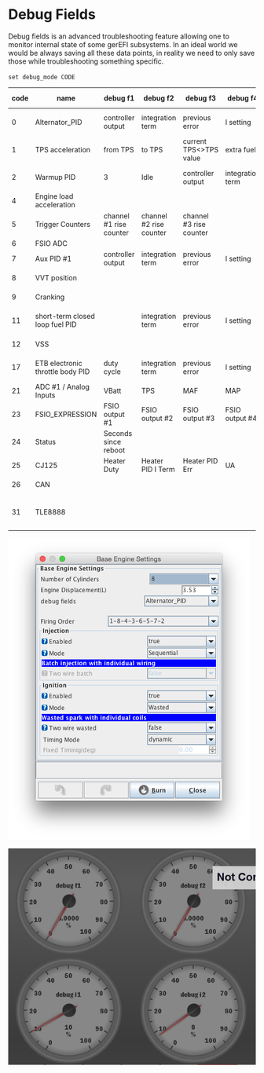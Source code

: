# Debug Fields

Debug fields is an advanced troubleshooting feature allowing one to monitor internal state of some gerEFI subsystems. In an ideal world we would be always saving all these data points, in reality we need to only save those while troubleshooting something specific.

`set debug_mode CODE`

| code | name | debug f1 | debug f2 | debug f3 | debug f4 | debug f5 | debug f6 | debug f7 | debug i1 | debug i2 | debug i3 | debug i4 | debug i5
|-|-|-|-|-|-|-|-|-|-|-|-|-|-|
| 0 | Alternator_PID | controller output | integration term | previous error | I setting | D setting | dTerm | maxValue | P setting | offset | settings change counter
| 1 | TPS acceleration | from TPS | to TPS | current TPS<>TPS value | extra fuel
| 2 | Warmup PID | 3 | Idle | controller output | integration term | previous error | I setting | D setting | dTerm | maxValue | P setting | offset | settings change counter
| 4 | Engine load acceleration
| 5 | Trigger Counters | channel #1 rise counter | channel #2 rise counter | channel #3 rise counter | | | | | channel #1 fall counter | channel #2 fall counter | channel #3 fall counter
| 6 | FSIO ADC
| 7 | Aux PID #1 | controller output | integration term | previous error | I setting | D setting | dTerm
| 8 | VVT position | | | | | | | | VVT event counter
| 9 | Cranking | | | | | | | | cycles from start counter
| 11 | short-term closed loop fuel PID | | integration term | previous error | I setting | D setting | dTerm | maxValue | P setting | offset | settings change counter
| 12 | VSS | | | | | | | | vss event counter
| 17 | ETB electronic throttle body PID | duty cycle | integration term | previous error | I setting | D setting | dTerm | maxValue | P setting | offset | settings change counter
| 21 | ADC #1 / Analog Inputs | VBatt | TPS | MAF | MAP | CLT | IAT | EGO
| 23 | FSIO_EXPRESSION | FSIO output #1 | FSIO output #2 | FSIO output #3 | FSIO output #4 | FSIO output #5 | FSIO output #6
| 24 | Status | Seconds since reboot | | | | | | | VCS_VERSION
| 25 | CJ125 | Heater Duty | Heater PID I Term | Heater PID Err | UA | UR | Calibr.UA | Calibr.UR | State | Diag.reg
| 26 | CAN | | | | | | | | read counter | write OK | write NOT ok
| 31 | TLE8888 | | | | | | | | SPI counter | latest transmit | latest recieved | init count (should be 2) | i5

![Base Engine Settings](Images/1-Base_Engine_Settings.png)

![Debug Gauges](Images/debug_gauges.png)
